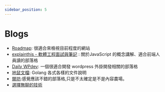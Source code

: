 ```yaml
---
sidebar_position: 5
---
```

# Blogs
- [Roadmap](https://roadmap.sh/): 很適合來檢視目前程度的網站
- [explainthis - 軟體工程面試與筆記](https://www.explainthis.io/zh-hant) : 關於JavaScript 的概念講解、適合前端人員讀的部落格
- [Daily WPdev](https://oberonlai.blog/): 一個很適合開發 wordpress 外掛開發相關的部落格
- [地鼠文檔](https://www.topgoer.cn/): Golang 各式各樣的文件說明
- [閱坊](https://www.readfog.com/t/dev):感覺應該不錯的部落格,只是不太確定是不是內容農場。
- [選擇無聊的技術](https://boringtechnology.club/index_zh_TW.html)